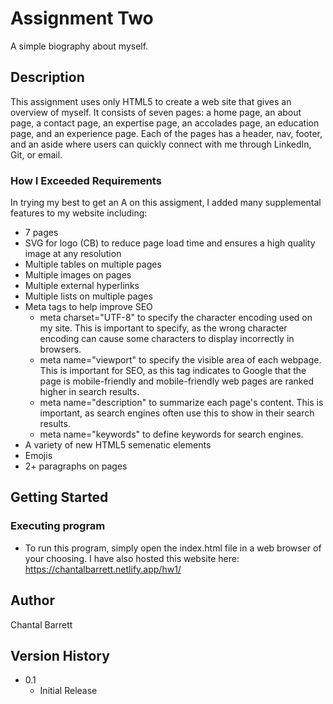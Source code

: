 # Assignment Two

A simple biography about myself.

## Description

This assignment uses only HTML5 to create a web site that gives an overview of myself. It consists of seven pages: a home page, an about page, a contact page, an expertise page, an accolades page, an education page, and an experience page. Each of the pages has a header, nav, footer, and an aside where users can quickly connect with me through LinkedIn, Git, or email. 

### How I Exceeded Requirements

In trying my best to get an A on this assigment, I added many supplemental features to my website including:
- 7 pages
- SVG for logo (CB) to reduce page load time and ensures a high quality image at any resolution 
- Multiple tables on multiple pages
- Multiple images on pages
- Multiple external hyperlinks
- Multiple lists on multiple pages
- Meta tags to help improve SEO
    - meta charset="UTF-8" to specify the character encoding used on my site. This is important to specify, as the wrong character encoding can cause some characters to display incorrectly in browsers.
    - meta name="viewport" to specify the visible area of each webpage. This is important for SEO, as this tag indicates to Google that the page is mobile-friendly and mobile-friendly web pages are ranked higher in search results.
    - meta name="description" to summarize each page's content. This is important, as search engines often use this to show in their search results.
    - meta name="keywords" to define keywords for search engines.
- A variety of new HTML5 semenatic elements
- Emojis
- 2+ paragraphs on pages

## Getting Started

### Executing program

* To run this program, simply open the index.html file in a web browser of your choosing. I have also hosted this website here: https://chantalbarrett.netlify.app/hw1/

## Author

Chantal Barrett

## Version History

* 0.1
    * Initial Release